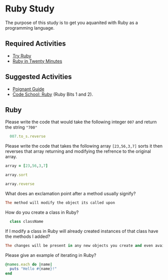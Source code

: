 # Ruby Study

The purpose of this study is to get you aquanited with Ruby as a programming
language.

## Required Activities

-   [Try Ruby](http://tryruby.org/)
-   [Ruby in Twenty Minutes](https://www.ruby-lang.org/en/documentation/quickstart/)

## Suggested Activities

-   [Poignant Guide](http://poignant.guide/)
-   [Code School: Ruby](https://www.codeschool.com/learn/ruby) (Ruby Bits 1 and 2).

## Ruby

Please write the code that would take the following integer `007` and return the
string `"700"`

```ruby
  007.to_s.reverse
```

Please write the code that takes the following array `[23,56,3,7]` sorts it
then reverses that array returning and modifying the refrence to the original
array.

```ruby
array = [23,56,3,7]

array.sort

array.reverse
```

What does an exclamation point after a method usually signify?

```ruby
The method will modify the object its called upon
```

How do you create a class in Ruby?

```ruby
  class className
```

If I modify a class in Ruby will already created instances of that class have
the methods I added?

```ruby
The changes will be present in any new objects you create and even available in existing objects of that class.
```

Please give an example of iterating in Ruby?

```ruby
@names.each do |name|
  puts "Hello #{name}!"
end
```
